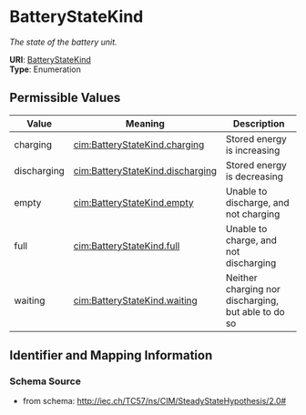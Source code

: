 # BatteryStateKind




_The state of the battery unit._



**URI**: [BatteryStateKind](BatteryStateKind)<br />
**Type**: Enumeration

## Permissible Values

| Value | Meaning | Description |
| --- | --- | --- |
| charging | [cim:BatteryStateKind.charging](http://iec.ch/TC57/CIM100#BatteryStateKind.charging) | Stored energy is increasing |
| discharging | [cim:BatteryStateKind.discharging](http://iec.ch/TC57/CIM100#BatteryStateKind.discharging) | Stored energy is decreasing |
| empty | [cim:BatteryStateKind.empty](http://iec.ch/TC57/CIM100#BatteryStateKind.empty) | Unable to discharge, and not charging |
| full | [cim:BatteryStateKind.full](http://iec.ch/TC57/CIM100#BatteryStateKind.full) | Unable to charge, and not discharging |
| waiting | [cim:BatteryStateKind.waiting](http://iec.ch/TC57/CIM100#BatteryStateKind.waiting) | Neither charging nor discharging, but able to do so |








## Identifier and Mapping Information







### Schema Source


* from schema: http://iec.ch/TC57/ns/CIM/SteadyStateHypothesis/2.0#




